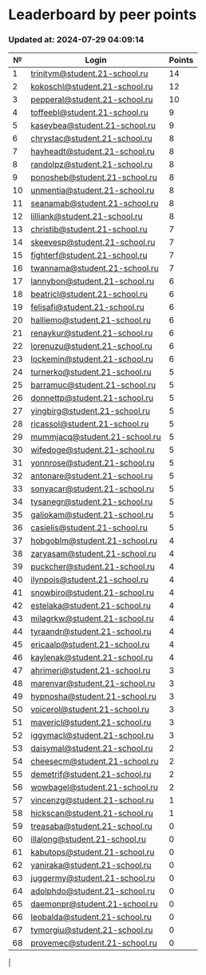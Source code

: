 # Leaderboard by peer points

### Updated at: 2024-07-29 04:09:14

| № | Login | Points |
|---|-------|--------|
|1|trinitym@student.21-school.ru|14|
|2|kokoschl@student.21-school.ru|12|
|3|pepperal@student.21-school.ru|10|
|4|toffeebl@student.21-school.ru|9|
|5|kaseybea@student.21-school.ru|9|
|6|chrystac@student.21-school.ru|8|
|7|hayheadt@student.21-school.ru|8|
|8|randolpz@student.21-school.ru|8|
|9|ponosheb@student.21-school.ru|8|
|10|unmentia@student.21-school.ru|8|
|11|seanamab@student.21-school.ru|8|
|12|lilliank@student.21-school.ru|8|
|13|christib@student.21-school.ru|7|
|14|skeevesp@student.21-school.ru|7|
|15|fighterf@student.21-school.ru|7|
|16|twannama@student.21-school.ru|7|
|17|lannybon@student.21-school.ru|6|
|18|beatricl@student.21-school.ru|6|
|19|felisafi@student.21-school.ru|6|
|20|halliemo@student.21-school.ru|6|
|21|renaykur@student.21-school.ru|6|
|22|lorenuzu@student.21-school.ru|6|
|23|lockemin@student.21-school.ru|6|
|24|turnerko@student.21-school.ru|5|
|25|barramuc@student.21-school.ru|5|
|26|donnettp@student.21-school.ru|5|
|27|yingbirg@student.21-school.ru|5|
|28|ricassol@student.21-school.ru|5|
|29|mummjacq@student.21-school.ru|5|
|30|wifedoge@student.21-school.ru|5|
|31|yonnrose@student.21-school.ru|5|
|32|antonare@student.21-school.ru|5|
|33|sonyacar@student.21-school.ru|5|
|34|tysanegr@student.21-school.ru|5|
|35|galiokam@student.21-school.ru|5|
|36|casielis@student.21-school.ru|5|
|37|hobgoblm@student.21-school.ru|4|
|38|zaryasam@student.21-school.ru|4|
|39|puckcher@student.21-school.ru|4|
|40|ilynpois@student.21-school.ru|4|
|41|snowbiro@student.21-school.ru|4|
|42|estelaka@student.21-school.ru|4|
|43|milagrkw@student.21-school.ru|4|
|44|tyraandr@student.21-school.ru|4|
|45|ericaalp@student.21-school.ru|4|
|46|kaylenak@student.21-school.ru|4|
|47|ahrimeri@student.21-school.ru|3|
|48|marenvar@student.21-school.ru|3|
|49|hypnosha@student.21-school.ru|3|
|50|voicerol@student.21-school.ru|3|
|51|mavericl@student.21-school.ru|3|
|52|iggymacl@student.21-school.ru|3|
|53|daisymal@student.21-school.ru|2|
|54|cheesecm@student.21-school.ru|2|
|55|demetrif@student.21-school.ru|2|
|56|wowbagel@student.21-school.ru|2|
|57|vincenzg@student.21-school.ru|1|
|58|hickscan@student.21-school.ru|1|
|59|treasaba@student.21-school.ru|0|
|60|illalong@student.21-school.ru|0|
|61|kabutops@student.21-school.ru|0|
|62|yaniraka@student.21-school.ru|0|
|63|juggermy@student.21-school.ru|0|
|64|adolphdo@student.21-school.ru|0|
|65|daemonpr@student.21-school.ru|0|
|66|leobalda@student.21-school.ru|0|
|67|tymorgiu@student.21-school.ru|0|
|68|provemec@student.21-school.ru|0|
|
